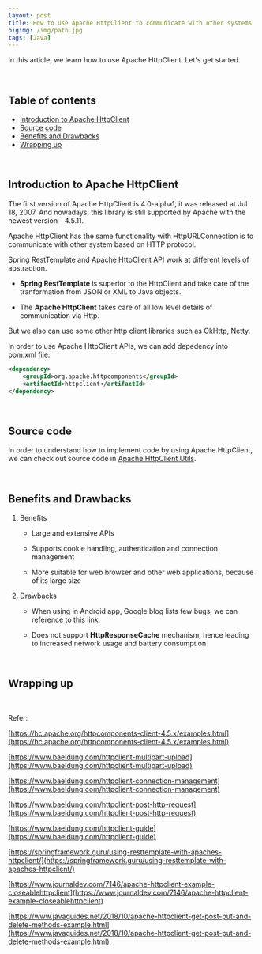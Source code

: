 ```yaml
---
layout: post
title: How to use Apache HttpClient to communicate with other systems
bigimg: /img/path.jpg
tags: [Java]
---
```


In this article, we learn how to use Apache HttpClient. Let's get started.

<br>

## Table of contents
- [Introduction to Apache HttpClient](#introduction-to-apache-httpclient)
- [Source code](#source-code)
- [Benefits and Drawbacks](#benefits-and-drawbacks)
- [Wrapping up](#wrapping-up)


<br>

## Introduction to Apache HttpClient

The first version of Apache HttpClient is 4.0-alpha1, it was released at Jul 18, 2007. And nowadays, this library is still supported by Apache with the newest version - 4.5.11.

Apache HttpClient has the same functionality with HttpURLConnection is to communicate with other system based on HTTP protocol.

Spring RestTemplate and Apache HttpClient API work at different levels of abstraction.
- **Spring RestTemplate** is superior to the HttpClient and take care of the tranformation from JSON or XML to Java objects.

- The **Apache HttpClient** takes care of all low level details of communication via Http.

But we also can use some other http client libraries such as OkHttp, Netty.

In order to use Apache HttpClient APIs, we can add depedency into pom.xml file:

```xml
<dependency>
    <groupId>org.apache.httpcomponents</groupId>
    <artifactId>httpclient</artifactId>
</dependency>
```


<br>

## Source code

In order to understand how to implement code by using Apache HttpClient, we can check out source code in [Apache HttpClient Utils](https://github.com/DucManhPhan/J2EE/tree/master/src/Utils/apache-httpclient-utils).


<br>

## Benefits and Drawbacks
1. Benefits

    - Large and extensive APIs

    - Supports cookie handling, authentication and connection management

    - More suitable for web browser and other web applications, because of its large size


2. Drawbacks

    - When using in Android app, Google blog lists few bugs, we can reference to [this link](https://www.rapidvaluesolutions.com/tech_blog/introduction-to-httpurlconnection-http-client-for-performing-efficient-network-operations/).

    - Does not support **HttpResponseCache** mechanism, hence leading to increased network usage and battery consumption

<br>

## Wrapping up




<br>

Refer:

[https://hc.apache.org/httpcomponents-client-4.5.x/examples.html](https://hc.apache.org/httpcomponents-client-4.5.x/examples.html)

[https://www.baeldung.com/httpclient-multipart-upload](https://www.baeldung.com/httpclient-multipart-upload)

[https://www.baeldung.com/httpclient-connection-management](https://www.baeldung.com/httpclient-connection-management)

[https://www.baeldung.com/httpclient-post-http-request](https://www.baeldung.com/httpclient-post-http-request)

[https://www.baeldung.com/httpclient-guide](https://www.baeldung.com/httpclient-guide)

[https://springframework.guru/using-resttemplate-with-apaches-httpclient/](https://springframework.guru/using-resttemplate-with-apaches-httpclient/)

[https://www.journaldev.com/7146/apache-httpclient-example-closeablehttpclient](https://www.journaldev.com/7146/apache-httpclient-example-closeablehttpclient)

[https://www.javaguides.net/2018/10/apache-httpclient-get-post-put-and-delete-methods-example.html](https://www.javaguides.net/2018/10/apache-httpclient-get-post-put-and-delete-methods-example.html)